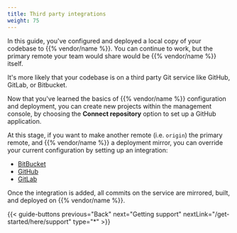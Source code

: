 ```yaml
---
title: Third party integrations
weight: 75
---
```


In this guide, you've configured and deployed a local copy of your codebase to {{% vendor/name %}}.
You can continue to work, but the primary remote your team would share would be {{% vendor/name %}} itself.

It's more likely that your codebase is on a third party Git service like GitHub, GitLab, or Bitbucket.

Now that you've learned the basics of {{% vendor/name %}} configuration and deployment, you can create new projects within the management console, by choosing the **Connect repository** option to set up a GitHub application.

At this stage, if you want to make another remote (i.e. `origin`) the primary remote, and {{% vendor/name %}} a deployment mirror, you can override your current configuration by setting up an integration:

- [BitBucket](/integrations/source/bitbucket.md)
- [GitHub](/integrations/source/github.md)
- [GitLab](/integrations/source/gitlab.md)

Once the integration is added, all commits on the service are mirrored, built, and deployed on {{% vendor/name %}}.

{{< guide-buttons previous="Back" next="Getting support" nextLink="/get-started/here/support" type="*" >}}
